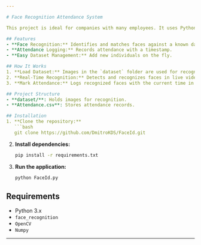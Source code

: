 ```yaml
---

# Face Recognition Attendance System

This project is ideal for companies with many employees. It uses Python's `face_recognition` and `OpenCV` to detect faces via a webcam, match them with a stored dataset, and automatically log attendance.

## Features
- **Face Recognition:** Identifies and matches faces against a known dataset.
- **Attendance Logging:** Records attendance with a timestamp.
- **Easy Dataset Management:** Add new individuals on the fly.

## How It Works
1. **Load Dataset:** Images in the `dataset` folder are used for recognition.
2. **Real-Time Recognition:** Detects and recognizes faces in live video.
3. **Mark Attendance:** Logs recognized faces with the current time in `Attendance.csv`.

## Project Structure
- **dataset/**: Holds images for recognition.
- **Attendance.csv**: Stores attendance records.

## Installation
1. **Clone the repository:**
   ```bash
   git clone https://github.com/DmitroKDS/FaceId.git
   ```
2. **Install dependencies:**
   ```bash
   pip install -r requirements.txt
   ```
3. **Run the application:**
   ```bash
   python FaceId.py
   ```

## Requirements
- Python 3.x
- `face_recognition`
- `OpenCV`
- `Numpy`

---
```

